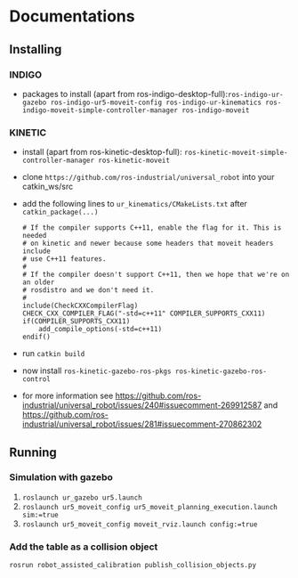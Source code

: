 # Documentations
## Installing
### INDIGO
- packages to install (apart from ros-indigo-desktop-full):`ros-indigo-ur-gazebo ros-indigo-ur5-moveit-config ros-indigo-ur-kinematics ros-indigo-moveit-simple-controller-manager ros-indigo-moveit`

### KINETIC
- install (apart from ros-kinetic-desktop-full): `ros-kinetic-moveit-simple-controller-manager ros-kinetic-moveit`
- clone `https://github.com/ros-industrial/universal_robot` into your catkin_ws/src 
- add the following lines to `ur_kinematics/CMakeLists.txt` after `catkin_package(...)`

    ```
    # If the compiler supports C++11, enable the flag for it. This is needed
    # on kinetic and newer because some headers that moveit headers include
    # use C++11 features.
    #
    # If the compiler doesn't support C++11, then we hope that we're on an older
    # rosdistro and we don't need it.
    #
    include(CheckCXXCompilerFlag)
    CHECK_CXX_COMPILER_FLAG("-std=c++11" COMPILER_SUPPORTS_CXX11)
    if(COMPILER_SUPPORTS_CXX11)
        add_compile_options(-std=c++11)
    endif()
    ```
- run `catkin build`
- now install `ros-kinetic-gazebo-ros-pkgs ros-kinetic-gazebo-ros-control`
- for more information see https://github.com/ros-industrial/universal_robot/issues/240#issuecomment-269912587 and https://github.com/ros-industrial/universal_robot/issues/281#issuecomment-270862302

## Running
### Simulation with gazebo
1. ```roslaunch ur_gazebo ur5.launch```
2. ```roslaunch ur5_moveit_config ur5_moveit_planning_execution.launch sim:=true```
3. ```roslaunch ur5_moveit_config moveit_rviz.launch config:=true```

### Add the table as a collision object

```rosrun robot_assisted_calibration publish_collision_objects.py```
